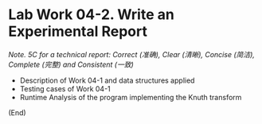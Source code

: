 # Lab Work 04-2. Write an Experimental Report

*Note. 5C for a technical report: Correct (准确), Clear (清晰), Concise (简洁), Complete (完整) and Consistent (一致)*

* Description of Work 04-1 and data structures applied
* Testing cases of Work 04-1
* Runtime Analysis of the program implementing the Knuth transform

(End)